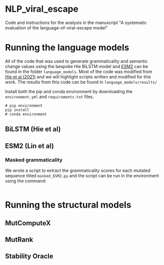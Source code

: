 # NLP_viral_escape
Code and instructions for the analysis in the manuscript "A systematic evaluation of the language-of-viral-escape model"

# Running the language models
All of the code that was used to generate grammaticality and semantic change values using the bespoke Hie BiLSTM model and [ESM2](https://github.com/facebookresearch/esm) can be found in the folder `language_models`. Most of the code was modified from [Hie et al (2021)](https://doi.org/10.1126/science.abd7331) and we will highlight scripts written and modified for this work. The results from this code can be found in `language_models/results/`

Install both the pip and conda environment by downloading the `environment.yml` and `requirements.txt` files.
```
# pip environment
pip install
# conda environment
```

## BiLSTM (Hie et al)

## ESM2 (Lin et al)

### Masked grammaticality
We wrote a script to extract the grammaticality scores for each mutated sequence titled `masked_ESM2.py` and the script can be run in the environment using the command:
```

```
# Running the structural models

## MutComputeX

## MutRank

## Stability Oracle
